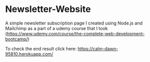 # Newsletter-Website
A simple newsletter subscription page I created using Node.js and Mailchimp as a part of a udemy course that I took (https://www.udemy.com/course/the-complete-web-development-bootcamp/)

To check the end result click here: https://calm-dawn-95810.herokuapp.com/
